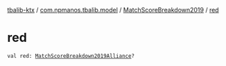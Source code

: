 [tbalib-ktx](../../index.md) / [com.npmanos.tbalib.model](../index.md) / [MatchScoreBreakdown2019](index.md) / [red](./red.md)

# red

`val red: `[`MatchScoreBreakdown2019Alliance`](../-match-score-breakdown2019-alliance/index.md)`?`